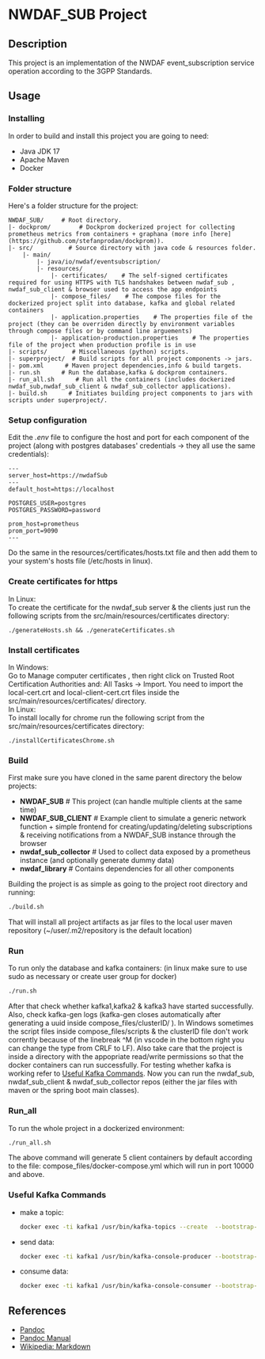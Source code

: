 # NWDAF_SUB Project
## Description

This project is an implementation of the NWDAF event_subscription service operation according to the 3GPP Standards.

## Usage

### Installing

In order to build and install this project you are going to need:
  - Java JDK 17
  - Apache Maven
  - Docker
### Folder structure

Here's a folder structure for the project:

```
NWDAF_SUB/     # Root directory.
|- dockprom/        # Dockprom dockerized project for collecting prometheus metrics from containers + graphana (more info [here](https://github.com/stefanprodan/dockprom)).
|- src/          # Source directory with java code & resources folder.
    |- main/
        |- java/io/nwdaf/eventsubscription/
        |- resources/
            |- certificates/    # The self-signed certificates required for using HTTPS with TLS handshakes between nwdaf_sub , nwdaf_sub_client & browser used to access the app endpoints
            |- compose_files/    # The compose files for the dockerized project split into database, kafka and global related containers
            |- application.properties    # The properties file of the project (they can be overriden directly by environment variables through compose files or by command line arguements)
            |- application-production.properties    # The properties file of the project when production profile is in use
|- scripts/       # Miscellaneous (python) scripts.
|- superproject/  # Build scripts for all project components -> jars.
|- pom.xml      # Maven project dependencies,info & build targets.
|- run.sh      # Run the database,kafka & dockprom containers.
|- run_all.sh      # Run all the containers (includes dockerized nwdaf_sub,nwdaf_sub_client & nwdaf_sub_collector applications).
|- build.sh      # Initiates building project components to jars with scripts under superproject/.
```

### Setup configuration

Edit the *.env* file to configure the host and port for each component of the project (along with postgres databases' credentials -> they all use the same credentials):

```env
---
server_host=https://nwdafSub
---
default_host=https://localhost

POSTGRES_USER=postgres
POSTGRES_PASSWORD=password

prom_host=prometheus
prom_port=9090
---
```
Do the same in the resources/certificates/hosts.txt file and then add them to your system's hosts file (/etc/hosts in linux).
### Create certificates for https
In Linux:<br>
    To create the certificate for the nwdaf_sub server & the clients just run the following scripts from the src/main/resources/certificates directory:

    ./generateHosts.sh && ./generateCertificates.sh

### Install certificates
In Windows:<br>
    Go to Manage computer certificates , then right click on Trusted Root Certification Authorities
    and: All Tasks -> Import. You need to import the local-cert.crt and local-client-cert.crt files inside the src/main/resources/certificates/ directory.<br>
In Linux:<br>
    To install locally for chrome run the following script from the src/main/resources/certificates directory:
 
    ./installCertificatesChrome.sh
    
### Build
First make sure you have cloned in the same parent directory the below projects:

- **NWDAF_SUB**              # This project (can handle multiple clients at the same time)
- **NWDAF_SUB_CLIENT**      # Example client to simulate a generic network function + simple frontend for creating/updating/deleting subscriptions & receiving notifications from a NWDAF_SUB instance through the browser
- **nwdaf_sub_collector**    # Used to collect data exposed by a prometheus instance (and optionally generate dummy data)
- **nwdaf_library**          # Contains dependencies for all other components

Building the project is as simple as going to the project root directory and running:
```sh
./build.sh
```
That will install all project artifacts as jar files to the local user maven repository (~/user/.m2/repository is the default location)
### Run

To run only the database and kafka containers: (in linux make sure to use sudo as necessary or create user group for docker)
```sh
./run.sh
```
After that check whether kafka1,kafka2 & kafka3 have started successfully. Also, check kafka-gen logs (kafka-gen closes automatically after generating a uuid inside compose_files/clusterID/ ).
In Windows sometimes the script files inside compose_files/scripts & the clusterID file don't work corrently because of the linebreak ^M (in vscode in the bottom right you can change the type from CRLF to LF).
Also take care that the project is inside a directory with the appopriate read/write permissions so that the docker containers can run successfully.
For testing whether kafka is working refer to [Useful Kafka Commands](#useful-kafka-commands). Now you can run the nwdaf_sub, nwdaf_sub_client & nwdaf_sub_collector repos (either the jar files with maven or the spring boot main classes).
### Run_all

To run the whole project in a dockerized environment:
```sh
./run_all.sh
```
The above command will generate 5 client containers by default according to the file: compose_files/docker-compose.yml
which will run in port 10000 and above.

### Useful Kafka Commands
- make a topic:
    ```sh
    docker exec -ti kafka1 /usr/bin/kafka-topics --create  --bootstrap-server kafka1:19092 --replication-factor 1 --partitions 4 --topic test_topic
    ```

- send data:
    ```sh
    docker exec -ti kafka1 /usr/bin/kafka-console-producer --bootstrap-server kafka1:19092 --topic test_topic
    ```
- consume data:
    ```sh
    docker exec -ti kafka1 /usr/bin/kafka-console-consumer --bootstrap-server kafka1:19092 --topic test_topic --from-beginning
    ```

## References

- [Pandoc](http://pandoc.org/)
- [Pandoc Manual](http://pandoc.org/MANUAL.html)
- [Wikipedia: Markdown](http://wikipedia.org/wiki/Markdown)
